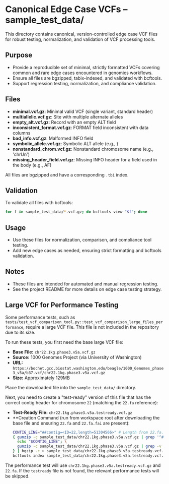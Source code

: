 # Canonical Edge Case VCFs – sample_test_data/

This directory contains canonical, version-controlled edge case VCF files for robust testing, normalization, and validation of VCF processing tools.

## Purpose
- Provide a reproducible set of minimal, strictly formatted VCFs covering common and rare edge cases encountered in genomics workflows.
- Ensure all files are bgzipped, tabix-indexed, and validated with bcftools.
- Support regression testing, normalization, and compliance validation.

## Files
- **minimal.vcf.gz**: Minimal valid VCF (single variant, standard header)
- **multiallelic.vcf.gz**: Site with multiple alternate alleles
- **empty_alt.vcf.gz**: Record with an empty ALT field
- **inconsistent_format.vcf.gz**: FORMAT field inconsistent with data columns
- **bad_info.vcf.gz**: Malformed INFO field
- **symbolic_allele.vcf.gz**: Symbolic ALT allele (e.g., <DEL>)
- **nonstandard_chrom.vcf.gz**: Nonstandard chromosome name (e.g., 'chrUn')
- **missing_header_field.vcf.gz**: Missing INFO header for a field used in the body (e.g., AF)

All files are bgzipped and have a corresponding `.tbi` index.

## Validation
To validate all files with bcftools:
```bash
for f in sample_test_data/*.vcf.gz; do bcftools view "$f"; done
```

## Usage
- Use these files for normalization, comparison, and compliance tool testing.
- Add new edge cases as needed, ensuring strict formatting and bcftools validation.

## Notes
- These files are intended for automated and manual regression testing.
- See the project README for more details on edge case testing strategy.

## Large VCF for Performance Testing

Some performance tests, such as `tests/test_vcf_comparison_tool.py::test_vcf_comparison_large_files_performance`, require a large VCF file.
This file is not included in the repository due to its size.

To run these tests, you first need the base large VCF file:

- **Base File:** `chr22.1kg.phase3.v5a.vcf.gz`
- **Source:** 1000 Genomes Project (via University of Washington)
- **URL:** `https://bochet.gcc.biostat.washington.edu/beagle/1000_Genomes_phase3_v5a/b37.vcf/chr22.1kg.phase3.v5a.vcf.gz`
- **Size:** Approximately 129MB

Place the downloaded file into the `sample_test_data/` directory.

Next, you need to create a "test-ready" version of this file that has the correct contig header for chromosome `22` (matching the `22.fa` reference):

- **Test-Ready File:** `chr22.1kg.phase3.v5a.testready.vcf.gz`
- **Creation Command (run from workspace root after downloading the base file and ensuring `22.fa` and `22.fa.fai` are present):
  ```bash
  CONTIG_LINE="##contig=<ID=22,length=51304566>" # Length from 22.fa.fai
  { gunzip -c sample_test_data/chr22.1kg.phase3.v5a.vcf.gz | grep '^##' | grep -v '^##contig=<ID=GL'; \
    echo "$CONTIG_LINE"; \
    gunzip -c sample_test_data/chr22.1kg.phase3.v5a.vcf.gz | grep -v '^##'; \
  } | bgzip -c > sample_test_data/chr22.1kg.phase3.v5a.testready.vcf.gz && \
  bcftools index sample_test_data/chr22.1kg.phase3.v5a.testready.vcf.gz
  ```

The performance test will use `chr22.1kg.phase3.v5a.testready.vcf.gz` and `22.fa`.
If the `testready` file is not found, the relevant performance tests will be skipped. 